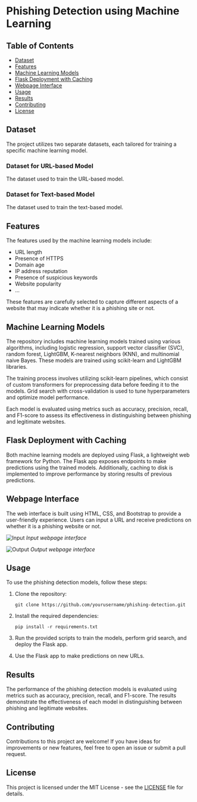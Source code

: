 # Phishing Detection using Machine Learning

## Table of Contents

- [Dataset](#dataset)
- [Features](#features)
- [Machine Learning Models](#machine-learning-models)
- [Flask Deployment with Caching](#flask-deployment-with-caching)
- [Webpage Interface](#webpage-interface)
- [Usage](#usage)
- [Results](#results)
- [Contributing](#contributing)
- [License](#license)

## Dataset

The project utilizes two separate datasets, each tailored for training a specific machine learning model.

### Dataset for URL-based Model

The dataset used to train the URL-based model.

### Dataset for Text-based Model

The dataset used to train the text-based model.

## Features

The features used by the machine learning models include:

- URL length
- Presence of HTTPS
- Domain age
- IP address reputation
- Presence of suspicious keywords
- Website popularity
- ...

These features are carefully selected to capture different aspects of a website that may indicate whether it is a phishing site or not.

## Machine Learning Models

The repository includes machine learning models trained using various algorithms, including logistic regression, support vector classifier (SVC), random forest, LightGBM, K-nearest neighbors (KNN), and multinomial naive Bayes. These models are trained using scikit-learn and LightGBM libraries.

The training process involves utilizing scikit-learn pipelines, which consist of custom transformers for preprocessing data before feeding it to the models. Grid search with cross-validation is used to tune hyperparameters and optimize model performance.

Each model is evaluated using metrics such as accuracy, precision, recall, and F1-score to assess its effectiveness in distinguishing between phishing and legitimate websites.

## Flask Deployment with Caching

Both machine learning models are deployed using Flask, a lightweight web framework for Python. The Flask app exposes endpoints to make predictions using the trained models. Additionally, caching to disk is implemented to improve performance by storing results of previous predictions.

## Webpage Interface

The web interface is built using HTML, CSS, and Bootstrap to provide a user-friendly experience. Users can input a URL and receive predictions on whether it is a phishing website or not.

![Input](https://i.imgur.com/example_input.png)
*Input webpage interface*

![Output](https://i.imgur.com/example_output.png)
*Output webpage interface*

## Usage

To use the phishing detection models, follow these steps:

1. Clone the repository:

   ```
   git clone https://github.com/yourusername/phishing-detection.git
   ```

2. Install the required dependencies:

   ```
   pip install -r requirements.txt
   ```

3. Run the provided scripts to train the models, perform grid search, and deploy the Flask app.

4. Use the Flask app to make predictions on new URLs.

## Results

The performance of the phishing detection models is evaluated using metrics such as accuracy, precision, recall, and F1-score. The results demonstrate the effectiveness of each model in distinguishing between phishing and legitimate websites.

## Contributing

Contributions to this project are welcome! If you have ideas for improvements or new features, feel free to open an issue or submit a pull request.

## License

This project is licensed under the MIT License - see the [LICENSE](LICENSE) file for details.